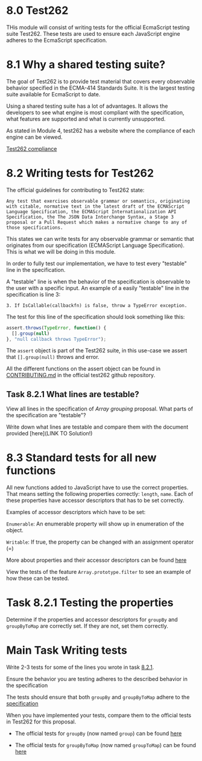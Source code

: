 # **8.0** Test262

THis module will consist of writing tests for the official EcmaScript testing suite Test262. These tests are used to ensure each JavaScript engine adheres to the EcmaScript specification. 


# **8.1** Why a shared testing suite?

The goal of Test262 is to provide test material that covers every observable behavior specified in the ECMA-414 Standards Suite. It is the largest testing suite available for EcmaScript to date.

Using a shared testing suite has a lot of advantages. It allows the developers to see what engine is most compliant with the specification, what features are supported and what is currently unsupported. 

As stated in Module 4, test262 has a website where the compliance of each engine can be viewed. 

[Test262 compliance](https://test262.report/)


# **8.2** Writing tests for Test262

The official guidelines for contributing to Test262 state:

`Any test that exercises observable grammar or semantics, originating with citable, normative text in the latest draft of the ECMAScript Language Specification, the ECMAScript Internationalization API Specification, the The JSON Data Interchange Syntax, a Stage 3 proposal or a Pull Request which makes a normative change to any of those specifications.`

This states we can write tests for any observable grammar or semantic that originates from our specification (ECMAScript Language Specification). This is what we will be doing in this module. 

In order to fully test our implementation, we have to test every "testable" line in the specification. 

A "testable" line is when the behavior of the specification is observable to the user with a specific input. An example of a easily "testable" line in the specification is line 3:
```
3. If IsCallable(callbackfn) is false, throw a TypeError exception.
```

The test for this line of the specification should look something like this:
```js
assert.throws(TypeError, function() {
  [].group(null)
}, "null callback throws TypeError");
```

The `assert` object is part of the Test262 suite, in this use-case we assert that `[].group(null)` throws and error.

All the different functions on the assert object can be found in [CONTRIBUTING.md](https://github.com/tc39/test262/blob/main/CONTRIBUTING.md#test-environment) in the official test262 github repository. 

## **Task 8.2.1** What lines are testable?

View all lines in the specification of _Array grouping_ proposal. What parts of the specification are "testable"? 

Write down what lines are testable and compare them with the document provided [here](LINK TO Solution!)

# **8.3** Standard tests for all new functions

All new functions added to JavaScript have to use the correct properties. That means setting the following properties correctly: `length`, `name`. Each of these properties have accessor descriptors that has to be set correctly.

Examples of accessor descriptors which have to be set:

`Enumerable`: An enumerable property will show up in enumeration of the object. 

`Writable`: If true, the property can be changed with an assignment operator (=)

More about properties and their accessor descriptors can be found [here](https://developer.mozilla.org/en-US/docs/Web/JavaScript/Reference/Global_Objects/Object/defineProperty)


View the tests of the feature `Array.prototype.filter` to see an example of how these can be tested. 

# **Task 8.2.1** Testing the properties

Determine if the properties and accessor descriptors for `groupBy` and `groupByToMap` are correctly set. If they are not, set them correctly. 

# **Main Task** Writing tests

Write 2-3 tests for some of the lines you wrote in task [8.2.1](./Module8.md#task-821-what-lines-are-testable). 

Ensure the behavior you are testing adheres to the described behavior in the specification

The tests should ensure that both `groupBy` and `groupByToMap` adhere to the [specification](../../Specification/Specification_Array_Grouping.md)


When you have implemented your tests, compare them to the official tests in Test262 for this proposal. 

- The official tests for `groupBy` (now named `group`) can be found [here](https://github.com/tc39/test262/pull/3354)

- The official tests for `groupByToMap` (now named `groupToMap`) can be found [here](https://github.com/tc39/test262/pull/3353)
